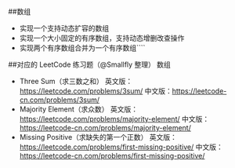 ##数组
- 实现一个支持动态扩容的数组
- 实现一个大小固定的有序数组，支持动态增删改查操作
- 实现两个有序数组合并为一个有序数组````

##对应的 LeetCode 练习题（@Smallfly 整理）
数组
- Three Sum（求三数之和）
英文版：https://leetcode.com/problems/3sum/
中文版：https://leetcode-cn.com/problems/3sum/
- Majority Element（求众数）
英文版：https://leetcode.com/problems/majority-element/
中文版：https://leetcode-cn.com/problems/majority-element/
- Missing Positive（求缺失的第一个正数）
英文版：https://leetcode.com/problems/first-missing-positive/
中文版：https://leetcode-cn.com/problems/first-missing-positive/